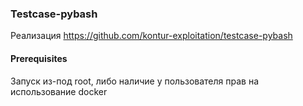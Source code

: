 ### Testcase-pybash

Реализация https://github.com/kontur-exploitation/testcase-pybash

#### Prerequisites
Запуск из-под root, либо наличие у пользователя прав на использование docker 

